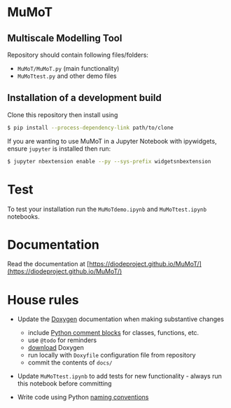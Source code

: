 # MuMoT
Multiscale Modelling Tool
---

Repository should contain following files/folders:

* `MuMoT/MuMoT.py` (main functionality)
* `MuMoTtest.py` and other demo files

## Installation of a development build

Clone this repository then install using

```sh
$ pip install --process-dependency-link path/to/clone
```

If you are wanting to use MuMoT in a Jupyter Notebook with ipywidgets, ensure `jupyter` is installed then run:

```sh
$ jupyter nbextension enable --py --sys-prefix widgetsnbextension
```

# Test

To test your installation run the `MuMoTdemo.ipynb` and `MuMoTtest.ipynb` notebooks.

# Documentation
Read the documentation at [https://diodeproject.github.io/MuMoT/](https://diodeproject.github.io/MuMoT/)

# House rules
* Update the [Doxygen](http://www.stack.nl/~dimitri/doxygen/index.html) documentation when making substantive changes
  * include [Python comment blocks](http://www.stack.nl/~dimitri/doxygen/manual/docblocks.html#pythonblocks) for classes, functions, etc.
  * use `@todo` for reminders
  * [download](http://www.stack.nl/~dimitri/doxygen/download.html) Doxygen
  * run locally with `Doxyfile` configuration file from repository
  * commit the contents of `docs/`

* Update `MuMoTtest.ipynb` to add tests for new functionality - always run this notebook before committing
* Write code using Python [naming conventions](https://www.python.org/dev/peps/pep-0008/#naming-conventions)

